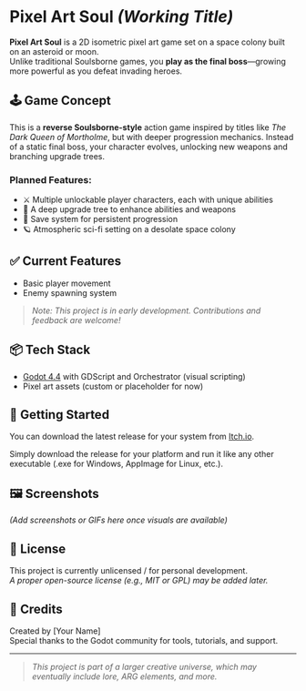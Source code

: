 # Pixel Art Soul *(Working Title)*

**Pixel Art Soul** is a 2D isometric pixel art game set on a space colony built on an asteroid or moon.  
Unlike traditional Soulsborne games, you **play as the final boss**—growing more powerful as you defeat invading heroes.

## 🕹️ Game Concept

This is a **reverse Soulsborne-style** action game inspired by titles like *The Dark Queen of Mortholme*, but with deeper progression mechanics. Instead of a static final boss, your character evolves, unlocking new weapons and branching upgrade trees.

### Planned Features:
- ⚔️ Multiple unlockable player characters, each with unique abilities
- 🌲 A deep upgrade tree to enhance abilities and weapons
- 💾 Save system for persistent progression
- 🪐 Atmospheric sci-fi setting on a desolate space colony

## ✅ Current Features

- Basic player movement
- Enemy spawning system

> *Note: This project is in early development. Contributions and feedback are welcome!*

## 📦 Tech Stack

- [Godot 4.4](https://godotengine.org/) with GDScript and Orchestrator (visual scripting)
- Pixel art assets (custom or placeholder for now)

## 🚀 Getting Started

You can download the latest release for your system from [Itch.io](https://dragonruler1000.itch.io/).

Simply download the release for your platform and run it like any other executable (.exe for Windows, AppImage for Linux, etc.).

## 🖼️ Screenshots

*(Add screenshots or GIFs here once visuals are available)*

## 📜 License

This project is currently unlicensed / for personal development.  
*A proper open-source license (e.g., MIT or GPL) may be added later.*

## 🙌 Credits

Created by [Your Name]  
Special thanks to the Godot community for tools, tutorials, and support.

---

> *This project is part of a larger creative universe, which may eventually include lore, ARG elements, and more.*
